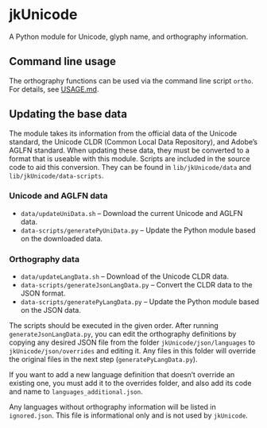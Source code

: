# jkUnicode

A Python module for Unicode, glyph name, and orthography information.

## Command line usage

The orthography functions can be used via the command line script `ortho`. For details, see [USAGE.md](USAGE.md).

## Updating the base data

The module takes its information from the official data of the Unicode standard, the Unicode CLDR (Common Local Data Repository), and Adobe’s AGLFN standard. When updating these data, they must be converted to a format that is useable with this module. Scripts are included in the source code to aid this conversion. They can be found in `lib/jkUnicode/data` and `lib/jkUnicode/data-scripts`.

### Unicode and AGLFN data

- `data/updateUniData.sh` – Download the current Unicode and AGLFN data.
- `data-scripts/generatePyUniData.py` – Update the Python module based on the downloaded data.

### Orthography data

- `data/updateLangData.sh` – Download of the Unicode CLDR data.
- `data-scripts/generateJsonLangData.py` – Convert the CLDR data to the JSON format.
- `data-scripts/generatePyLangData.py` – Update the Python module based on the JSON data.

The scripts should be executed in the given order. After running `generateJsonLangData.py`, you can edit the orthography definitions by copying any desired JSON file from the folder `jkUnicode/json/languages` to `jkUnicode/json/overrides` and editing it. Any files in this folder will override the original files in the next step (`generatePyLangData.py`).

If you want to add a new language definition that doesn’t override an existing one, you must add it to the overrides folder, and also add its code and name to `languages_additional.json`.

Any languages without orthography information will be listed in `ignored.json`. This file is informational only and is not used by `jkUnicode`.
